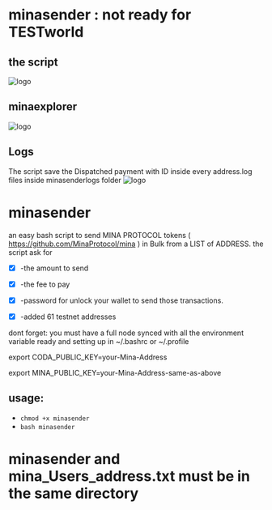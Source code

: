 # minasender : not ready for TESTworld
## the script
![logo](https://i.postimg.cc/26qDJK34/Mina-Protocol-Sender.png)

## minaexplorer
![logo](https://i.postimg.cc/MKHyL0Yz/Mina-Protocol-Sender2.png)

## Logs
The script save the Dispatched payment with ID inside every address.log files inside minasenderlogs folder
![logo](https://i.postimg.cc/TPfJYKbw/Mina-Protocol-Sender-Logs.png)





# minasender
an easy bash script to send  MINA PROTOCOL tokens ( https://github.com/MinaProtocol/mina ) in Bulk from a LIST of ADDRESS.
the script ask for

- [x] -the amount to send

- [x] -the fee to pay

- [x] -password for unlock your wallet to send those transactions.

- [x] -added 61 testnet addresses

dont forget: you must have a full node synced with all the environment variable ready and setting up in ~/.bashrc or ~/.profile

export CODA_PUBLIC_KEY=your-Mina-Address

export MINA_PUBLIC_KEY=your-Mina-Address-same-as-above

## usage:
* `chmod +x minasender`
* `bash minasender`

# minasender and mina_Users_address.txt must be in the same directory
